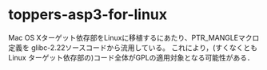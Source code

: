 # toppers-asp3-for-linux

Mac OS Xターゲット依存部をLinuxに移植するにあたり、PTR_MANGLEマクロ定義を
glibc-2.22ソースコードから流用している。 これにより，(すくなくともLinux
ターゲット依存部の)コード全体がGPLの適用対象となる可能性がある．
